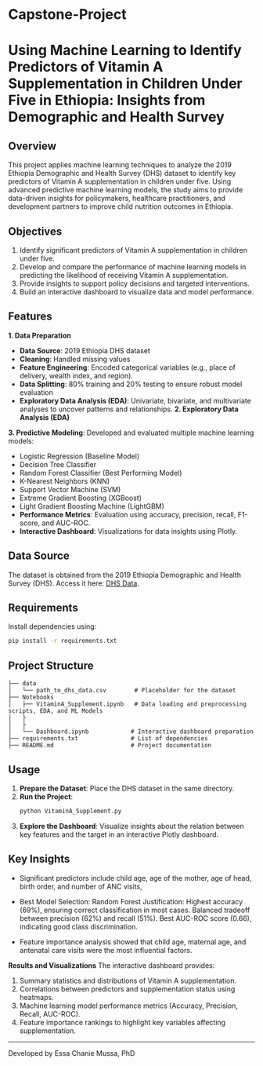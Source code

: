# Capstone-Project
# Using Machine Learning to Identify Predictors of Vitamin A Supplementation in Children Under Five in Ethiopia: Insights from Demographic and Health Survey

## Overview
This project applies machine learning techniques to analyze the 2019 Ethiopia Demographic and Health Survey (DHS) dataset to identify key predictors of Vitamin A supplementation in children under five. Using advanced predictive machine learning models, the study aims to provide data-driven insights for policymakers, healthcare practitioners, and development partners to improve child nutrition outcomes in Ethiopia.

## Objectives
1. Identify significant predictors of Vitamin A supplementation in children under five.
2. Develop and compare the performance of machine learning models in predicting the likelihood of receiving 
   Vitamin A supplementation.
3. Provide insights to support policy decisions and targeted interventions.
4. Build an interactive dashboard to visualize data and model performance.

## Features
**1. Data Preparation**
- **Data Source**: 2019 Ethiopia DHS dataset
- **Cleaning**: Handled missing values
- **Feature Engineering**: Encoded categorical variables (e.g., place of delivery, wealth index, and region).
- **Data Splitting**: 80% training and 20% testing to ensure robust model evaluation
- **Exploratory Data Analysis (EDA)**: Univariate, bivariate, and multivariate analyses to uncover patterns and relationships.
**2. Exploratory Data Analysis (EDA)**

**3. Predictive Modeling**:
Developed and evaluated multiple machine learning models:
- Logistic Regression (Baseline Model)
- Decision Tree Classifier
- Random Forest Classifier (Best Performing Model)
- K-Nearest Neighbors (KNN)
- Support Vector Machine (SVM)
- Extreme Gradient Boosting (XGBoost)
- Light Gradient Boosting Machine (LightGBM)
- **Performance Metrics**: Evaluation using accuracy, precision, recall, F1-score, and AUC-ROC.
- **Interactive Dashboard**: Visualizations for data insights using Plotly.

## Data Source
The dataset is obtained from the 2019 Ethiopia Demographic and Health Survey (DHS). Access it here: [DHS Data](https://dhsprogram.com/methodology/survey/survey-display-551.cfm).

## Requirements
Install dependencies using:
```bash
pip install -r requirements.txt
```

## Project Structure
```
├── data
│   └── path_to_dhs_data.csv        # Placeholder for the dataset
├── Notebooks
│   ├── VitaminA_Supplement.ipynb   # Data loading and preprocessing scripts, EDA, and ML Models
│   ├    
│   ├            
│   └── Dashboard.ipynb            # Interactive dashboard preparation
├── requirements.txt               # List of dependencies
├── README.md                      # Project documentation
```

## Usage
1. **Prepare the Dataset**: Place the DHS dataset in the same directory.
2. **Run the Project**:
    ```bash
    python VitaminA_Supplement.py
    ```
3. **Explore the Dashboard**: Visualize insights about the relation between key features and the target in an interactive Plotly dashboard.

## Key Insights
- Significant predictors include child age, age of the mother, age of head, birth order, and number of ANC visits, 
- Best Model Selection: Random Forest
Justification:
Highest accuracy (69%), ensuring correct classification in most cases.
Balanced tradeoff between precision (62%) and recall (51%).
Best AUC-ROC score (0.66), indicating good class discrimination.

- Feature importance analysis showed that child age, maternal age, and antenatal care visits were the most influential factors.
  
**Results and Visualizations**
The interactive dashboard provides:
1. Summary statistics and distributions of Vitamin A supplementation.
2. Correlations between predictors and supplementation status using heatmaps.
3. Machine learning model performance metrics (Accuracy, Precision, Recall, AUC-ROC).
4. Feature importance rankings to highlight key variables affecting supplementation.
---
Developed by Essa Chanie Mussa, PhD

